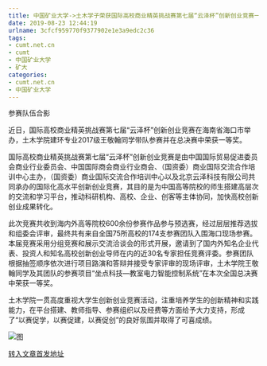 ```yaml
---
title: 中国矿业大学->土木学子荣获国际高校商业精英挑战赛第七届“云泽杯”创新创业竞赛一等奖 | cumt.net.cn
date: 2019-08-23 12:44:19
urlname: 3cfcf959770f9377902e1e3a9edc2c36
tags: 
- cumt.net.cn
- cumt
- 中国矿业大学
- 矿大
categories:
- cumt.net.cn
- 中国矿业大学
---
```



参赛队伍合影

近日，国际高校商业精英挑战赛第七届“云泽杯”创新创业竞赛在海南省海口市举办，土木学院建环专业2017级王敬翰同学带队参赛并在总决赛中荣获一等奖。

国际高校商业精英挑战赛第七届“云泽杯”创新创业竞赛是由中国国际贸易促进委员会商业行业委员会、中国国际商会商业行业商会、（国资委）商业国际交流合作培训中心主办，（国资委）商业国际交流合作培训中心以及北京云泽科技有限公司共同承办的国际化高水平创新创业竞赛，其目的是为中国高等院校的师生搭建高层次的交流和学习平台，推动科研机构、高校、企业、创客等主体协同，加快高校创新创业成果转化。

此次竞赛共收到海内外高等院校600余份参赛作品参与预选赛，经过层层推荐选拔和组委会评审，最终共有来自全国75所高校的174支参赛团队入围海口现场参赛。本届竞赛采用分组竞赛和展示交流洽谈会的形式开展，邀请到了国内外知名企业代表、投资人和知名高校创新创业导师在内的近30名专家担任竞赛评委。参赛团队根据抽签顺序依次进行项目路演和答辩并接受专家评审的现场评审，土木学院王敬翰同学及其团队的参赛项目“坐点科技—教室电力智能控制系统”在本次全国总决赛中荣获一等奖。

土木学院一贯高度重视大学生创新创业竞赛活动，注重培养学生的创新精神和实践能力，在平台搭建、教师指导、参赛组织以及经费等方面给予大力支持，形成了“以赛促学，以赛促建，以赛促创”的良好氛围并取得了可喜成绩。



![图](http://xwzx.cumt.edu.cn/_upload/article/images/e2/e9/5c49b4b342cab91de1f0090271b4/63872941-8dd2-4d40-8bbe-78d1ca67ab8d.jpg)

[转入文章首发地址](http://xwzx.cumt.edu.cn/30/4d/c523a536653/page.htm)